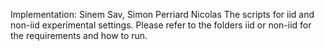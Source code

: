 Implementation: Sinem Sav, Simon Perriard Nicolas
The scripts for iid and non-iid experimental settings. 
Please refer to the folders iid or non-iid for the requirements and how to run. 
